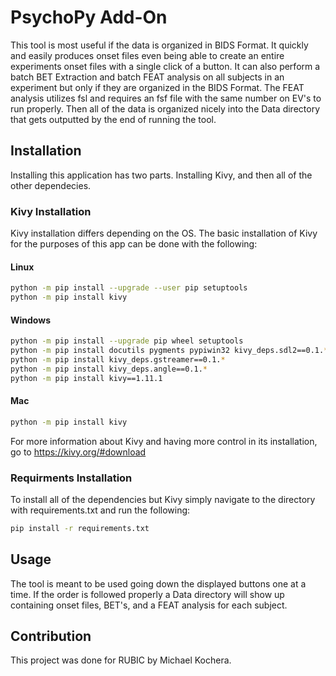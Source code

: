 # PsychoPy Add-On
This tool is most useful if the data is organized in BIDS Format. It quickly and easily produces onset files even being able to create an entire experiments onset files with a single click of a button. It can also perform a batch BET Extraction and batch FEAT analysis on all subjects in an experiment but only if they are organized in the BIDS Format. The FEAT analysis utilizes fsl and requires an fsf file with the same number on EV's to run properly. Then all of the data is organized nicely into the Data directory that gets outputted by the end of running the tool.

## Installation
Installing this application has two parts. Installing Kivy, and then all of the other dependecies.

### Kivy Installation
Kivy installation differs depending on the OS. The basic installation of Kivy for the purposes of this app can be done with the following:

#### Linux
```bash
python -m pip install --upgrade --user pip setuptools
python -m pip install kivy
```

#### Windows
```bash
python -m pip install --upgrade pip wheel setuptools
python -m pip install docutils pygments pypiwin32 kivy_deps.sdl2==0.1.* kivy_deps.glew==0.1.*
python -m pip install kivy_deps.gstreamer==0.1.*
python -m pip install kivy_deps.angle==0.1.*
python -m pip install kivy==1.11.1
```
#### Mac
```bash
python -m pip install kivy
```

For more information about Kivy and having more control in its installation, go to https://kivy.org/#download

### Requirments Installation
To install all of the dependencies but Kivy simply navigate to the directory with requirements.txt and run the following:
```bash
pip install -r requirements.txt
```

## Usage
The tool is meant to be used going down the displayed buttons one at a time. If the order is followed properly a Data directory will show up containing onset files, BET's, and a FEAT analysis for each subject.

## Contribution
This project was done for RUBIC by Michael Kochera.
